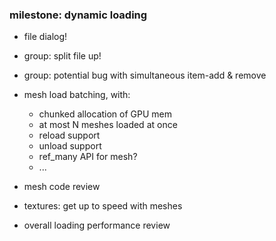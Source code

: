 ### milestone: dynamic loading
- file dialog!
- group: split file up!
- group: potential bug with simultaneous item-add & remove

- mesh load batching, with:
  - chunked allocation of GPU mem
  - at most N meshes loaded at once
  - reload support
  - unload support
  - ref_many API for mesh?
  - ...

- mesh code review

- textures: get up to speed with meshes

- overall loading performance review